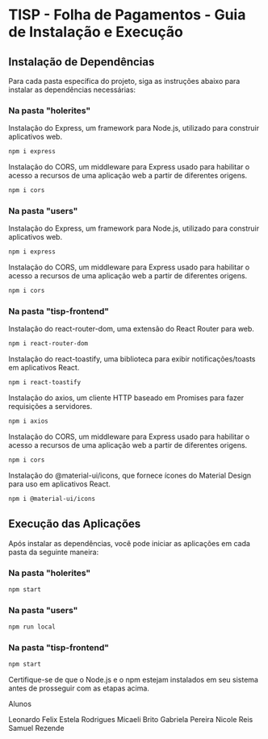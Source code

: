 # TISP - Folha de Pagamentos - Guia de Instalação e Execução

## Instalação de Dependências

Para cada pasta específica do projeto, siga as instruções abaixo para instalar as dependências necessárias:

### Na pasta "holerites"

Instalação do Express, um framework para Node.js, utilizado para construir aplicativos web.

```bash
npm i express
```

Instalação do CORS, um middleware para Express usado para habilitar o acesso a recursos de uma aplicação web a partir de diferentes origens.

```bash
npm i cors
```

### Na pasta "users"

Instalação do Express, um framework para Node.js, utilizado para construir aplicativos web.

```bash
npm i express
```

Instalação do CORS, um middleware para Express usado para habilitar o acesso a recursos de uma aplicação web a partir de diferentes origens.

```bash
npm i cors
```

### Na pasta "tisp-frontend"

Instalação do react-router-dom, uma extensão do React Router para web.

```bash
npm i react-router-dom
```

Instalação do react-toastify, uma biblioteca para exibir notificações/toasts em aplicativos React.

```bash
npm i react-toastify
```

Instalação do axios, um cliente HTTP baseado em Promises para fazer requisições a servidores.

```bash
npm i axios
```

Instalação do CORS, um middleware para Express usado para habilitar o acesso a recursos de uma aplicação web a partir de diferentes origens.

```bash
npm i cors
```

Instalação do @material-ui/icons, que fornece ícones do Material Design para uso em aplicativos React.

```bash
npm i @material-ui/icons
```

## Execução das Aplicações

Após instalar as dependências, você pode iniciar as aplicações em cada pasta da seguinte maneira:

### Na pasta "holerites"

```bash
npm start
```

### Na pasta "users"

```bash
npm run local
```

### Na pasta "tisp-frontend"

```bash
npm start
```

Certifique-se de que o Node.js e o npm estejam instalados em seu sistema antes de prosseguir com as etapas acima.




Alunos

Leonardo Felix
Estela Rodrigues
Micaeli Brito
Gabriela Pereira
Nicole Reis
Samuel Rezende
